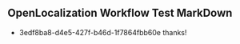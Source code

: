 ## OpenLocalization Workflow Test MarkDown
* 3edf8ba8-d4e5-427f-b46d-1f7864fbb60e thanks!

<!--HONumber=Aug16_HO3-->


